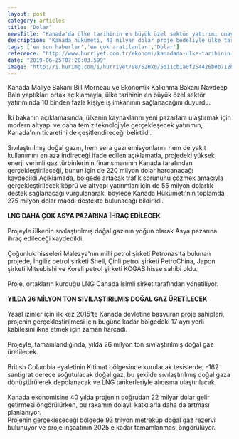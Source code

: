 ```yaml
---
layout: post
category: articles
title: "Dolar"
newsTitle: "Kanada'da ülke tarihinin en büyük özel sektör yatırımı onay aldı"
description: "Kanada hükümeti, 40 milyar dolar proje bedeliyle ülke tarihinin en büyük özel sektör yatırımı unvanını alan sıvılaştırılmış doğal gaz yatırımı LNG Canada'yı onayladı. Yatırıma Kanada Hükümeti de 275 milyon dolar maddi destekte bulunacak."
tags: ['en son haberler','en çok aratılanlar','Dolar']
reference: "http://www.hurriyet.com.tr/ekonomi/kanadada-ulke-tarihinin-en-buyuk-ozel-sektor-yatirimi-onay-aldi-41254333"
date: "2019-06-25T07:20:03.599"
image: "http://i.hurimg.com/i/hurriyet/98/620x0/5d11cb1a0f254426b0b712b4.jpg"
---
```


<p>Kanada Maliye Bakanı Bill Morneau ve Ekonomik Kalkınma Bakanı Navdeep Bain yaptıkları ortak a&ccedil;ıklamayla, &uuml;lke tarihinin en b&uuml;y&uuml;k &ouml;zel sekt&ouml;r yatırımında 10 binden fazla kişiye iş imkanının sağlanacağını duyurdu.&nbsp;<br><br>İki bakanın a&ccedil;ıklamasında, &uuml;lkenin kaynaklarını yeni pazarlara ulaştırmak i&ccedil;in modern altyapı ve daha temiz teknolojiyle ger&ccedil;ekleşecek yatırımın, Kanada'nın ticaretini de &ccedil;eşitlendireceği belirtildi.&nbsp;<br><br>Sıvılaştırılmış doğal gazın, hem sera gazı emisyonlarını hem de yakıt kullanımını en aza indireceği ifade edilen a&ccedil;ıklamada, projedeki y&uuml;ksek enerji verimli gaz t&uuml;rbinlerinin finansmanının Kanada tarafından ger&ccedil;ekleştirileceği, bunun i&ccedil;in de 220 milyon dolar harcanacağı kaydedildi.A&ccedil;ıklamada, b&ouml;lgede artacak trafik sorununu &ccedil;&ouml;zmek amacıyla ger&ccedil;ekleştirilecek k&ouml;pr&uuml; ve altyapı yatırımları i&ccedil;in de 55 milyon dolarlık destek sağlanacağı vurgulanarak, b&ouml;ylece Kanada H&uuml;k&uuml;meti'nin toplamda 275 milyon dolar maddi destekte bulunacağı bildirildi.&nbsp;<br><br><strong>LNG DAHA &Ccedil;OK ASYA PAZARINA İHRA&Ccedil; EDİLECEK</strong><br><br>Projeyle &uuml;lkenin sıvılaştırılmış doğal gazının yoğun olarak Asya pazarına ihra&ccedil; edileceği kaydedildi.&nbsp;<br><br>&Ccedil;oğunluk hisseleri Malezya'nın milli petrol şirketi Petronas'ta bulunan projede, İngiliz petrol şirketi Shell, &Ccedil;inli petrol şirketi PetroChina, Japon şirketi Mitsubishi ve Koreli petrol şirketi KOGAS hisse sahibi oldu.&nbsp;<br><br>Proje, ortakların kurduğu LNG Canada isimli şirket tarafından y&ouml;netiliyor.&nbsp;<br><br><strong>YILDA 26 MİLYON TON SIVILAŞTIRILMIŞ DOĞAL GAZ &Uuml;RETİLECEK</strong><br><br>Yasal izinler i&ccedil;in ilk kez 2015'te Kanada devletine başvuran proje sahipleri, projenin ger&ccedil;ekleştirilmesi i&ccedil;in bug&uuml;ne kadar b&ouml;lgedeki 17 ayrı yerli kabilesini ikna etmek i&ccedil;in zaman harcadı.&nbsp;<br><br>Projeyle, tamamlandığında, yılda 26 milyon ton sıvılaştırılmış doğal gaz &uuml;retilecek.<br><br>British Columbia eyaletinin Kitimat b&ouml;lgesinde kurulacak tesislerde, -162 santigrat derece soğutulacak doğal gaz, bu şekilde sıvılaştırılmış doğal gaza d&ouml;n&uuml;şt&uuml;r&uuml;lerek depolanacak ve LNG tankerleriyle alıcısına ulaştırılacak.&nbsp;<br><br>Kanada ekonomisine 40 yılda projenin doğrudan 22 milyar dolar gelir getirmesi &ouml;ng&ouml;r&uuml;l&uuml;rken, bu rakamın dolaylı katkılarla daha da artması planlanıyor.&nbsp;<br>Projenin ger&ccedil;ekleşeceği b&ouml;lgede 93 trilyon metrek&uuml;p doğal gaz rezervi bulunuyor ve proje inşaatının 2025'e kadar tamamlanması &ouml;ng&ouml;r&uuml;l&uuml;yor.</p>